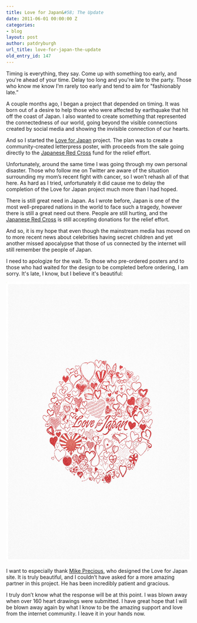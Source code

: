 ```yaml
---
title: Love for Japan&#58; The Update
date: 2011-06-01 00:00:00 Z
categories:
- blog
layout: post
author: patdryburgh
url_title: love-for-japan-the-update
old_entry_id: 147
---
```


Timing is everything, they say. Come up with something too early, and you're ahead of your time. Delay too long and you're late to the party. Those who know me know I'm rarely too early and tend to aim for "fashionably late.”

A couple months ago, I began a project that depended on timing. It was born out of a desire to help those who were affected by earthquake that hit off the coast of Japan. I also wanted to create something that represented the connectedness of our world, going beyond the visible connections created by social media and showing the invisible connection of our hearts.

And so I started the [Love for Japan](http://loveforjapan.com) project. The plan was to create a community-created letterpress poster, with proceeds from the sale going directly to the [Japanese Red Cross](http://www.jrc.or.jp/english/relief/l4/Vcms4_00002070.html) fund for the relief effort.

Unfortunately, around the same time I was going through my own personal disaster. Those who follow me on Twitter are aware of the situation surrounding my mom’s recent fight with cancer, so I won’t rehash all of that here. As hard as I tried, unfortunately it did cause me to delay the completion of the Love for Japan project much more than I had hoped.

There is still great need in Japan. As I wrote before, Japan is one of the most well-prepared nations in the world to face such a tragedy, however there is still a great need out there. People are still hurting, and the [Japanese Red Cross](http://www.jrc.or.jp/english/relief/l4/Vcms4_00002070.html) is still accepting donations for the relief effort.

And so, it is my hope that even though the mainstream media has moved on to more recent news about celebrities having secret children and yet another missed apocalypse that those of us connected by the internet will still remember the people of Japan.

I need to apologize for the wait. To those who pre-ordered posters and to those who had waited for the design to be completed before ordering, I am sorry. It's late, I know, but I believe it's beautiful:

<img src="/images/uploads/Love_For_Japan_Poster.jpeg" alt="Love for Japan - The Poster" width="583" height="759"  />

I want to especially thank [Mike Precious](http://mikeprecious.com), who designed the Love for Japan site. It is truly beautiful, and I couldn’t have asked for a more amazing partner in this project. He has been incredibly patient and gracious.

I truly don’t know what the response will be at this point. I was blown away when over 160 heart drawings were submitted. I have great hope that I will be blown away again by what I know to be the amazing support and love from the internet community. I leave it in your hands now.